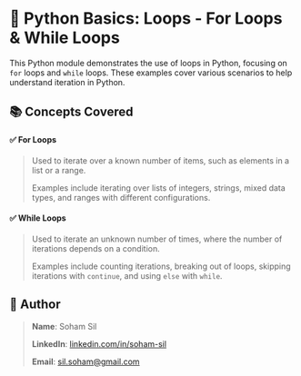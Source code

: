 # 📝 Python Basics: Loops - For Loops & While Loops

This Python module demonstrates the use of loops in Python, focusing on `for` loops and `while` loops. These examples cover various scenarios to help understand iteration in Python.

## 📚 Concepts Covered

#### ✅ For Loops
>Used to iterate over a known number of items, such as elements in a list or a range.
>
>Examples include iterating over lists of integers, strings, mixed data types, and ranges with different configurations.

#### ✅ While Loops
>Used to iterate an unknown number of times, where the number of iterations depends on a condition.
>
>Examples include counting iterations, breaking out of loops, skipping iterations with `continue`, and using `else` with `while`.


## 🧠 Author
>**Name**: Soham Sil  
>
>**LinkedIn**: [linkedin.com/in/soham-sil](https://linkedin.com/in/soham-sil-048127b8)  
>
>**Email**: sil.soham@gmail.com
